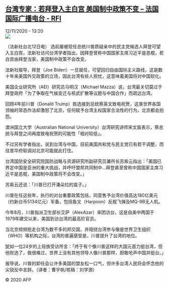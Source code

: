<!--1605185719000-->
[台湾专家：若拜登入主白宫  美国制中政策不变 – 法国国际广播电台 - RFI](http://www.rfi.fr//cn/contenu/20201112-%E5%8F%B0%E6%B9%BE%E4%B8%93%E5%AE%B6%E8%8B%A5%E6%8B%9C%E7%99%BB%E5%85%A5%E4%B8%BB%E7%99%BD%E5%AE%AB-%E7%BE%8E%E5%9B%BD%E5%88%B6%E4%B8%AD%E6%94%BF%E7%AD%96%E4%B8%8D%E5%8F%98)
------

<div>12/11/2020 - 13:20</div><img src="https://s.rfi.fr/media/display/6e805ba6-24e4-11eb-803e-005056a964fe/w:310/p:16x9/int0017b.201112202003.jpg"><div class="t-content__body u-clearfix"><p>（法新社台北12日电）    选前屡被现任总统川普质疑亲中的民主党候选人拜登可望入主白宫，法新社访问台湾学者指出，因拜登曾称中国国家主席习近平是恶棍，若白宫由拜登当家，美国制中政策不会改变。</p><p>    法新社报导，拜登（Joe Biden）一旦就任，可望回归自由国际主义路线，这是数十年来美国外交政策的立场，因此台湾有些人担忧，这意味着美国将对中国软化。</p><p>    美国企业研究所（AEI）研究员马明汉（Michael Mazza）说，台湾最关切莫过于拜登政府「为了争取在气候变迁与核武扩散等议题与中国合作」而疏远台湾。</p><p>    回顾4年前川普（Donald Trump）胜选接到总统蔡英文致电祝贺，这类世界各国领袖的常态作法却激怒了北京，任何赋予台湾主权国家合法性的行为，北京都会抱怨。</p><p>    澳洲国立大学（Australian National University）台湾研究讲师宋文笛表示，蔡总统与拜登之间再度致电祝贺的可能性「相对较低」。</p><p>    不过另有学者指出，说到台湾与中国，目前美国共和党与民主党已有若干调整，而往昔华府软调对北京可能就此打住。</p><p>    台湾国防安全研究院国防战略与资源研究所副研究员兼所长苏紫云指出：「美国已界定中国是亚洲的重大挑战，并呼吁盟邦共同制中…拜登甚至曾称中国国家主席习近平是恶棍，美国制中政策将不会改变。」</p><p>    苏紫云还说：「川普已打开潘朵拉的盒子。」</p><p>    川普在任这些年，执行的对台重要政策包括，同意售予台湾价值高达180亿美元（约新台币5134亿元）军备，包括鱼叉（Harpoon）反舰飞弹及MQ-9B无人机。</p><p>    今年8月，川普指派卫生部长艾萨（AlexAzar）率团访台，这是自美中两国于1979年建交以来，美国到访台湾的最高阶官员。</p><p>    当北京频频抢走台湾为数不多的邦交国，并阻挠台湾参与像是世界卫生组织（WHO）等机构之际，台湾的普遍感受是，川普提升了台湾的地位。</p><p>    犹如一位24岁的上班族受访所言：「终于有个像川普这样的大国元首力挺台湾，但他败选了，我很难过，世界上没有其他领导人像川普那样，胆敢呛声中国并挺台。」</p><p>    报导说，川普的卸任会让许多美国的盟友松一口气，但许多台湾人民将会怀念他的尖锐反中言辞。（译者：曹宇帆/核稿：刘学源）</p><p class="t-copyright">© 2020 AFP</p>        </div>
